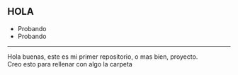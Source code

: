 ## HOLA
- Probando  
- Probando  
---
Hola buenas, este es mi primer repositorio, o mas bien, proyecto.  
Creo esto para rellenar con algo la carpeta